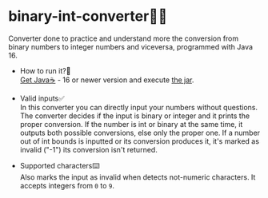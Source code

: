 # binary-int-converter🔢💾
Converter done to practice and understand more the conversion from binary numbers to integer numbers and viceversa, programmed with Java 16.

- How to run it?🤔<br>
  <a href="https://adoptium.net/?variant=openjdk16&jvmVariant=hotspot">Get Java☕</a> - 16 or newer version and execute <a href="https://github.com/ericmp33/binary-int-converter/raw/main/out/artifacts/binary_int_converter_jar/binary-int-converter.jar">the jar</a>.

- Valid inputs✅<br>
  In this converter you can directly input your numbers without questions. The converter decides if the input is binary or integer and it prints the proper conversion. If the number is int or binary at the same time, it outputs both possible conversions, else only the proper one. If a number out of int bounds is inputted or its conversion produces it, it's marked as invalid ("-1") its conversion isn't returned.

- Supported characters️⌨️<br>
  Also marks the input as invalid when detects not-numeric characters. It accepts integers from `0` to `9`.
